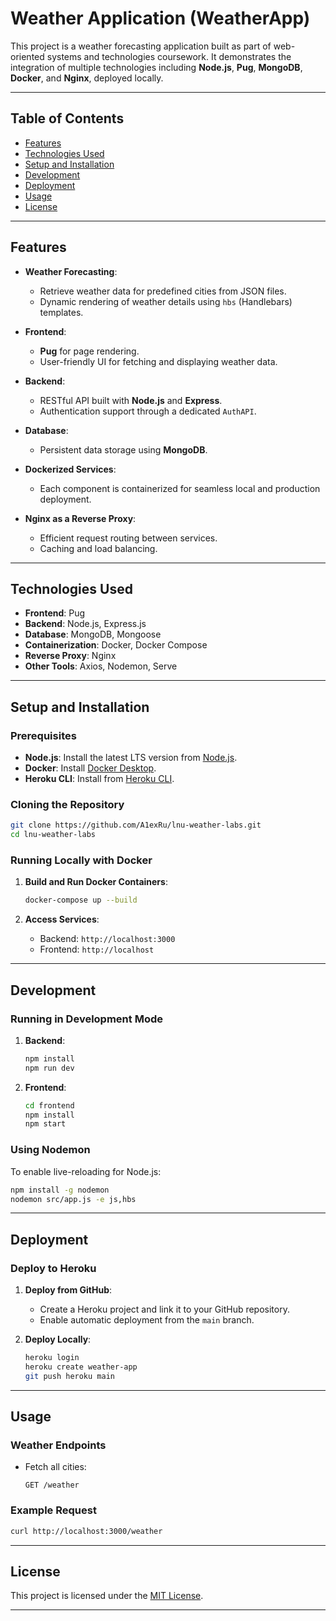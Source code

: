 # Weather Application (WeatherApp)

This project is a weather forecasting application built as part of web-oriented systems and technologies coursework. It demonstrates the integration of multiple technologies including **Node.js**, **Pug**, **MongoDB**, **Docker**, and **Nginx**, deployed locally.

---

## Table of Contents
- [Features](#features)
- [Technologies Used](#technologies-used)
- [Setup and Installation](#setup-and-installation)
- [Development](#development)
- [Deployment](#deployment)
- [Usage](#usage)
- [License](#license)

---

## Features
- **Weather Forecasting**:
    - Retrieve weather data for predefined cities from JSON files.
    - Dynamic rendering of weather details using `hbs` (Handlebars) templates.

- **Frontend**:
    - **Pug** for page rendering.
    - User-friendly UI for fetching and displaying weather data.

- **Backend**:
    - RESTful API built with **Node.js** and **Express**.
    - Authentication support through a dedicated `AuthAPI`.

- **Database**:
    - Persistent data storage using **MongoDB**.

- **Dockerized Services**:
    - Each component is containerized for seamless local and production deployment.

- **Nginx as a Reverse Proxy**:
    - Efficient request routing between services.
    - Caching and load balancing.

---

## Technologies Used
- **Frontend**: Pug
- **Backend**: Node.js, Express.js
- **Database**: MongoDB, Mongoose
- **Containerization**: Docker, Docker Compose
- **Reverse Proxy**: Nginx
- **Other Tools**: Axios, Nodemon, Serve

---

## Setup and Installation

### Prerequisites
- **Node.js**: Install the latest LTS version from [Node.js](https://nodejs.org/).
- **Docker**: Install [Docker Desktop](https://www.docker.com/products/docker-desktop/).
- **Heroku CLI**: Install from [Heroku CLI](https://devcenter.heroku.com/articles/heroku-cli).

### Cloning the Repository
```bash
git clone https://github.com/A1exRu/lnu-weather-labs.git
cd lnu-weather-labs
```

### Running Locally with Docker
1. **Build and Run Docker Containers**:
   ```bash
   docker-compose up --build
   ```

2. **Access Services**:
    - Backend: `http://localhost:3000`
    - Frontend: `http://localhost`

---

## Development

### Running in Development Mode
1. **Backend**:
   ```bash
   npm install
   npm run dev
   ```
2. **Frontend**:
   ```bash
   cd frontend
   npm install
   npm start
   ```

### Using Nodemon
To enable live-reloading for Node.js:
```bash
npm install -g nodemon
nodemon src/app.js -e js,hbs
```

---

## Deployment

### Deploy to Heroku
1. **Deploy from GitHub**:
    - Create a Heroku project and link it to your GitHub repository.
    - Enable automatic deployment from the `main` branch.

2. **Deploy Locally**:
   ```bash
   heroku login
   heroku create weather-app
   git push heroku main
   ```

---

## Usage

### Weather Endpoints
- Fetch all cities:
  ```
  GET /weather
  ```

### Example Request
```bash
curl http://localhost:3000/weather
```

---

## License
This project is licensed under the [MIT License](LICENSE).

---
